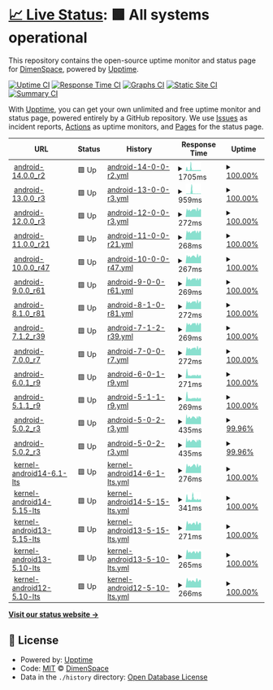 # [📈 Live Status](https://demo.upptime.js.org): <!--live status--> **🟩 All systems operational**

This repository contains the open-source uptime monitor and status page for [DimenSpace](https://demo.upptime.js.org), powered by [Upptime](https://github.com/upptime/upptime).

[![Uptime CI](https://github.com/dimenspace/aosp-uptime/workflows/Uptime%20CI/badge.svg)](https://github.com/dimenspace/aosp-uptime/actions?query=workflow%3A%22Uptime+CI%22)
[![Response Time CI](https://github.com/dimenspace/aosp-uptime/workflows/Response%20Time%20CI/badge.svg)](https://github.com/dimenspace/aosp-uptime/actions?query=workflow%3A%22Response+Time+CI%22)
[![Graphs CI](https://github.com/dimenspace/aosp-uptime/workflows/Graphs%20CI/badge.svg)](https://github.com/dimenspace/aosp-uptime/actions?query=workflow%3A%22Graphs+CI%22)
[![Static Site CI](https://github.com/dimenspace/aosp-uptime/workflows/Static%20Site%20CI/badge.svg)](https://github.com/dimenspace/aosp-uptime/actions?query=workflow%3A%22Static+Site+CI%22)
[![Summary CI](https://github.com/dimenspace/aosp-uptime/workflows/Summary%20CI/badge.svg)](https://github.com/dimenspace/aosp-uptime/actions?query=workflow%3A%22Summary+CI%22)

With [Upptime](https://upptime.js.org), you can get your own unlimited and free uptime monitor and status page, powered entirely by a GitHub repository. We use [Issues](https://github.com/dimenspace/aosp-uptime/issues) as incident reports, [Actions](https://github.com/dimenspace/aosp-uptime/actions) as uptime monitors, and [Pages](https://demo.upptime.js.org) for the status page.

<!--start: status pages-->
<!-- This summary is generated by Upptime (https://github.com/upptime/upptime) -->
<!-- Do not edit this manually, your changes will be overwritten -->
<!-- prettier-ignore -->
| URL | Status | History | Response Time | Uptime |
| --- | ------ | ------- | ------------- | ------ |
| <img alt="" src="https://icons.duckduckgo.com/ip3/aospxref.com.ico" height="13"> [android-14.0.0_r2](http://aospxref.com/android-14.0.0_r2/) | 🟩 Up | [android-14-0-0-r2.yml](https://github.com/dimenspace/aosp-uptime/commits/HEAD/history/android-14-0-0-r2.yml) | <details><summary><img alt="Response time graph" src="./graphs/android-14-0-0-r2/response-time-week.png" height="20"> 1705ms</summary><br><a href="https://status.aospxref.com/history/android-14-0-0-r2"><img alt="Response time 1426" src="https://img.shields.io/endpoint?url=https%3A%2F%2Fraw.githubusercontent.com%2Fdimenspace%2Faosp-uptime%2FHEAD%2Fapi%2Fandroid-14-0-0-r2%2Fresponse-time.json"></a><br><a href="https://status.aospxref.com/history/android-14-0-0-r2"><img alt="24-hour response time 1090" src="https://img.shields.io/endpoint?url=https%3A%2F%2Fraw.githubusercontent.com%2Fdimenspace%2Faosp-uptime%2FHEAD%2Fapi%2Fandroid-14-0-0-r2%2Fresponse-time-day.json"></a><br><a href="https://status.aospxref.com/history/android-14-0-0-r2"><img alt="7-day response time 1705" src="https://img.shields.io/endpoint?url=https%3A%2F%2Fraw.githubusercontent.com%2Fdimenspace%2Faosp-uptime%2FHEAD%2Fapi%2Fandroid-14-0-0-r2%2Fresponse-time-week.json"></a><br><a href="https://status.aospxref.com/history/android-14-0-0-r2"><img alt="30-day response time 1777" src="https://img.shields.io/endpoint?url=https%3A%2F%2Fraw.githubusercontent.com%2Fdimenspace%2Faosp-uptime%2FHEAD%2Fapi%2Fandroid-14-0-0-r2%2Fresponse-time-month.json"></a><br><a href="https://status.aospxref.com/history/android-14-0-0-r2"><img alt="1-year response time 1426" src="https://img.shields.io/endpoint?url=https%3A%2F%2Fraw.githubusercontent.com%2Fdimenspace%2Faosp-uptime%2FHEAD%2Fapi%2Fandroid-14-0-0-r2%2Fresponse-time-year.json"></a></details> | <details><summary><a href="https://status.aospxref.com/history/android-14-0-0-r2">100.00%</a></summary><a href="https://status.aospxref.com/history/android-14-0-0-r2"><img alt="All-time uptime 94.61%" src="https://img.shields.io/endpoint?url=https%3A%2F%2Fraw.githubusercontent.com%2Fdimenspace%2Faosp-uptime%2FHEAD%2Fapi%2Fandroid-14-0-0-r2%2Fuptime.json"></a><br><a href="https://status.aospxref.com/history/android-14-0-0-r2"><img alt="24-hour uptime 100.00%" src="https://img.shields.io/endpoint?url=https%3A%2F%2Fraw.githubusercontent.com%2Fdimenspace%2Faosp-uptime%2FHEAD%2Fapi%2Fandroid-14-0-0-r2%2Fuptime-day.json"></a><br><a href="https://status.aospxref.com/history/android-14-0-0-r2"><img alt="7-day uptime 100.00%" src="https://img.shields.io/endpoint?url=https%3A%2F%2Fraw.githubusercontent.com%2Fdimenspace%2Faosp-uptime%2FHEAD%2Fapi%2Fandroid-14-0-0-r2%2Fuptime-week.json"></a><br><a href="https://status.aospxref.com/history/android-14-0-0-r2"><img alt="30-day uptime 94.31%" src="https://img.shields.io/endpoint?url=https%3A%2F%2Fraw.githubusercontent.com%2Fdimenspace%2Faosp-uptime%2FHEAD%2Fapi%2Fandroid-14-0-0-r2%2Fuptime-month.json"></a><br><a href="https://status.aospxref.com/history/android-14-0-0-r2"><img alt="1-year uptime 94.61%" src="https://img.shields.io/endpoint?url=https%3A%2F%2Fraw.githubusercontent.com%2Fdimenspace%2Faosp-uptime%2FHEAD%2Fapi%2Fandroid-14-0-0-r2%2Fuptime-year.json"></a></details>
| <img alt="" src="https://icons.duckduckgo.com/ip3/aospxref.com.ico" height="13"> [android-13.0.0_r3](http://aospxref.com/android-13.0.0_r3/) | 🟩 Up | [android-13-0-0-r3.yml](https://github.com/dimenspace/aosp-uptime/commits/HEAD/history/android-13-0-0-r3.yml) | <details><summary><img alt="Response time graph" src="./graphs/android-13-0-0-r3/response-time-week.png" height="20"> 959ms</summary><br><a href="https://status.aospxref.com/history/android-13-0-0-r3"><img alt="Response time 583" src="https://img.shields.io/endpoint?url=https%3A%2F%2Fraw.githubusercontent.com%2Fdimenspace%2Faosp-uptime%2FHEAD%2Fapi%2Fandroid-13-0-0-r3%2Fresponse-time.json"></a><br><a href="https://status.aospxref.com/history/android-13-0-0-r3"><img alt="24-hour response time 276" src="https://img.shields.io/endpoint?url=https%3A%2F%2Fraw.githubusercontent.com%2Fdimenspace%2Faosp-uptime%2FHEAD%2Fapi%2Fandroid-13-0-0-r3%2Fresponse-time-day.json"></a><br><a href="https://status.aospxref.com/history/android-13-0-0-r3"><img alt="7-day response time 959" src="https://img.shields.io/endpoint?url=https%3A%2F%2Fraw.githubusercontent.com%2Fdimenspace%2Faosp-uptime%2FHEAD%2Fapi%2Fandroid-13-0-0-r3%2Fresponse-time-week.json"></a><br><a href="https://status.aospxref.com/history/android-13-0-0-r3"><img alt="30-day response time 559" src="https://img.shields.io/endpoint?url=https%3A%2F%2Fraw.githubusercontent.com%2Fdimenspace%2Faosp-uptime%2FHEAD%2Fapi%2Fandroid-13-0-0-r3%2Fresponse-time-month.json"></a><br><a href="https://status.aospxref.com/history/android-13-0-0-r3"><img alt="1-year response time 583" src="https://img.shields.io/endpoint?url=https%3A%2F%2Fraw.githubusercontent.com%2Fdimenspace%2Faosp-uptime%2FHEAD%2Fapi%2Fandroid-13-0-0-r3%2Fresponse-time-year.json"></a></details> | <details><summary><a href="https://status.aospxref.com/history/android-13-0-0-r3">100.00%</a></summary><a href="https://status.aospxref.com/history/android-13-0-0-r3"><img alt="All-time uptime 94.71%" src="https://img.shields.io/endpoint?url=https%3A%2F%2Fraw.githubusercontent.com%2Fdimenspace%2Faosp-uptime%2FHEAD%2Fapi%2Fandroid-13-0-0-r3%2Fuptime.json"></a><br><a href="https://status.aospxref.com/history/android-13-0-0-r3"><img alt="24-hour uptime 100.00%" src="https://img.shields.io/endpoint?url=https%3A%2F%2Fraw.githubusercontent.com%2Fdimenspace%2Faosp-uptime%2FHEAD%2Fapi%2Fandroid-13-0-0-r3%2Fuptime-day.json"></a><br><a href="https://status.aospxref.com/history/android-13-0-0-r3"><img alt="7-day uptime 100.00%" src="https://img.shields.io/endpoint?url=https%3A%2F%2Fraw.githubusercontent.com%2Fdimenspace%2Faosp-uptime%2FHEAD%2Fapi%2Fandroid-13-0-0-r3%2Fuptime-week.json"></a><br><a href="https://status.aospxref.com/history/android-13-0-0-r3"><img alt="30-day uptime 94.31%" src="https://img.shields.io/endpoint?url=https%3A%2F%2Fraw.githubusercontent.com%2Fdimenspace%2Faosp-uptime%2FHEAD%2Fapi%2Fandroid-13-0-0-r3%2Fuptime-month.json"></a><br><a href="https://status.aospxref.com/history/android-13-0-0-r3"><img alt="1-year uptime 94.71%" src="https://img.shields.io/endpoint?url=https%3A%2F%2Fraw.githubusercontent.com%2Fdimenspace%2Faosp-uptime%2FHEAD%2Fapi%2Fandroid-13-0-0-r3%2Fuptime-year.json"></a></details>
| <img alt="" src="https://icons.duckduckgo.com/ip3/aospxref.com.ico" height="13"> [android-12.0.0_r3](http://aospxref.com/android-12.0.0_r3/) | 🟩 Up | [android-12-0-0-r3.yml](https://github.com/dimenspace/aosp-uptime/commits/HEAD/history/android-12-0-0-r3.yml) | <details><summary><img alt="Response time graph" src="./graphs/android-12-0-0-r3/response-time-week.png" height="20"> 272ms</summary><br><a href="https://status.aospxref.com/history/android-12-0-0-r3"><img alt="Response time 451" src="https://img.shields.io/endpoint?url=https%3A%2F%2Fraw.githubusercontent.com%2Fdimenspace%2Faosp-uptime%2FHEAD%2Fapi%2Fandroid-12-0-0-r3%2Fresponse-time.json"></a><br><a href="https://status.aospxref.com/history/android-12-0-0-r3"><img alt="24-hour response time 276" src="https://img.shields.io/endpoint?url=https%3A%2F%2Fraw.githubusercontent.com%2Fdimenspace%2Faosp-uptime%2FHEAD%2Fapi%2Fandroid-12-0-0-r3%2Fresponse-time-day.json"></a><br><a href="https://status.aospxref.com/history/android-12-0-0-r3"><img alt="7-day response time 272" src="https://img.shields.io/endpoint?url=https%3A%2F%2Fraw.githubusercontent.com%2Fdimenspace%2Faosp-uptime%2FHEAD%2Fapi%2Fandroid-12-0-0-r3%2Fresponse-time-week.json"></a><br><a href="https://status.aospxref.com/history/android-12-0-0-r3"><img alt="30-day response time 319" src="https://img.shields.io/endpoint?url=https%3A%2F%2Fraw.githubusercontent.com%2Fdimenspace%2Faosp-uptime%2FHEAD%2Fapi%2Fandroid-12-0-0-r3%2Fresponse-time-month.json"></a><br><a href="https://status.aospxref.com/history/android-12-0-0-r3"><img alt="1-year response time 451" src="https://img.shields.io/endpoint?url=https%3A%2F%2Fraw.githubusercontent.com%2Fdimenspace%2Faosp-uptime%2FHEAD%2Fapi%2Fandroid-12-0-0-r3%2Fresponse-time-year.json"></a></details> | <details><summary><a href="https://status.aospxref.com/history/android-12-0-0-r3">100.00%</a></summary><a href="https://status.aospxref.com/history/android-12-0-0-r3"><img alt="All-time uptime 94.73%" src="https://img.shields.io/endpoint?url=https%3A%2F%2Fraw.githubusercontent.com%2Fdimenspace%2Faosp-uptime%2FHEAD%2Fapi%2Fandroid-12-0-0-r3%2Fuptime.json"></a><br><a href="https://status.aospxref.com/history/android-12-0-0-r3"><img alt="24-hour uptime 100.00%" src="https://img.shields.io/endpoint?url=https%3A%2F%2Fraw.githubusercontent.com%2Fdimenspace%2Faosp-uptime%2FHEAD%2Fapi%2Fandroid-12-0-0-r3%2Fuptime-day.json"></a><br><a href="https://status.aospxref.com/history/android-12-0-0-r3"><img alt="7-day uptime 100.00%" src="https://img.shields.io/endpoint?url=https%3A%2F%2Fraw.githubusercontent.com%2Fdimenspace%2Faosp-uptime%2FHEAD%2Fapi%2Fandroid-12-0-0-r3%2Fuptime-week.json"></a><br><a href="https://status.aospxref.com/history/android-12-0-0-r3"><img alt="30-day uptime 94.31%" src="https://img.shields.io/endpoint?url=https%3A%2F%2Fraw.githubusercontent.com%2Fdimenspace%2Faosp-uptime%2FHEAD%2Fapi%2Fandroid-12-0-0-r3%2Fuptime-month.json"></a><br><a href="https://status.aospxref.com/history/android-12-0-0-r3"><img alt="1-year uptime 94.73%" src="https://img.shields.io/endpoint?url=https%3A%2F%2Fraw.githubusercontent.com%2Fdimenspace%2Faosp-uptime%2FHEAD%2Fapi%2Fandroid-12-0-0-r3%2Fuptime-year.json"></a></details>
| <img alt="" src="https://icons.duckduckgo.com/ip3/aospxref.com.ico" height="13"> [android-11.0.0_r21](http://aospxref.com/android-11.0.0_r21/) | 🟩 Up | [android-11-0-0-r21.yml](https://github.com/dimenspace/aosp-uptime/commits/HEAD/history/android-11-0-0-r21.yml) | <details><summary><img alt="Response time graph" src="./graphs/android-11-0-0-r21/response-time-week.png" height="20"> 268ms</summary><br><a href="https://status.aospxref.com/history/android-11-0-0-r21"><img alt="Response time 432" src="https://img.shields.io/endpoint?url=https%3A%2F%2Fraw.githubusercontent.com%2Fdimenspace%2Faosp-uptime%2FHEAD%2Fapi%2Fandroid-11-0-0-r21%2Fresponse-time.json"></a><br><a href="https://status.aospxref.com/history/android-11-0-0-r21"><img alt="24-hour response time 276" src="https://img.shields.io/endpoint?url=https%3A%2F%2Fraw.githubusercontent.com%2Fdimenspace%2Faosp-uptime%2FHEAD%2Fapi%2Fandroid-11-0-0-r21%2Fresponse-time-day.json"></a><br><a href="https://status.aospxref.com/history/android-11-0-0-r21"><img alt="7-day response time 268" src="https://img.shields.io/endpoint?url=https%3A%2F%2Fraw.githubusercontent.com%2Fdimenspace%2Faosp-uptime%2FHEAD%2Fapi%2Fandroid-11-0-0-r21%2Fresponse-time-week.json"></a><br><a href="https://status.aospxref.com/history/android-11-0-0-r21"><img alt="30-day response time 313" src="https://img.shields.io/endpoint?url=https%3A%2F%2Fraw.githubusercontent.com%2Fdimenspace%2Faosp-uptime%2FHEAD%2Fapi%2Fandroid-11-0-0-r21%2Fresponse-time-month.json"></a><br><a href="https://status.aospxref.com/history/android-11-0-0-r21"><img alt="1-year response time 432" src="https://img.shields.io/endpoint?url=https%3A%2F%2Fraw.githubusercontent.com%2Fdimenspace%2Faosp-uptime%2FHEAD%2Fapi%2Fandroid-11-0-0-r21%2Fresponse-time-year.json"></a></details> | <details><summary><a href="https://status.aospxref.com/history/android-11-0-0-r21">100.00%</a></summary><a href="https://status.aospxref.com/history/android-11-0-0-r21"><img alt="All-time uptime 94.62%" src="https://img.shields.io/endpoint?url=https%3A%2F%2Fraw.githubusercontent.com%2Fdimenspace%2Faosp-uptime%2FHEAD%2Fapi%2Fandroid-11-0-0-r21%2Fuptime.json"></a><br><a href="https://status.aospxref.com/history/android-11-0-0-r21"><img alt="24-hour uptime 100.00%" src="https://img.shields.io/endpoint?url=https%3A%2F%2Fraw.githubusercontent.com%2Fdimenspace%2Faosp-uptime%2FHEAD%2Fapi%2Fandroid-11-0-0-r21%2Fuptime-day.json"></a><br><a href="https://status.aospxref.com/history/android-11-0-0-r21"><img alt="7-day uptime 100.00%" src="https://img.shields.io/endpoint?url=https%3A%2F%2Fraw.githubusercontent.com%2Fdimenspace%2Faosp-uptime%2FHEAD%2Fapi%2Fandroid-11-0-0-r21%2Fuptime-week.json"></a><br><a href="https://status.aospxref.com/history/android-11-0-0-r21"><img alt="30-day uptime 94.31%" src="https://img.shields.io/endpoint?url=https%3A%2F%2Fraw.githubusercontent.com%2Fdimenspace%2Faosp-uptime%2FHEAD%2Fapi%2Fandroid-11-0-0-r21%2Fuptime-month.json"></a><br><a href="https://status.aospxref.com/history/android-11-0-0-r21"><img alt="1-year uptime 94.62%" src="https://img.shields.io/endpoint?url=https%3A%2F%2Fraw.githubusercontent.com%2Fdimenspace%2Faosp-uptime%2FHEAD%2Fapi%2Fandroid-11-0-0-r21%2Fuptime-year.json"></a></details>
| <img alt="" src="https://icons.duckduckgo.com/ip3/aospxref.com.ico" height="13"> [android-10.0.0_r47](http://aospxref.com/android-10.0.0_r47/) | 🟩 Up | [android-10-0-0-r47.yml](https://github.com/dimenspace/aosp-uptime/commits/HEAD/history/android-10-0-0-r47.yml) | <details><summary><img alt="Response time graph" src="./graphs/android-10-0-0-r47/response-time-week.png" height="20"> 267ms</summary><br><a href="https://status.aospxref.com/history/android-10-0-0-r47"><img alt="Response time 396" src="https://img.shields.io/endpoint?url=https%3A%2F%2Fraw.githubusercontent.com%2Fdimenspace%2Faosp-uptime%2FHEAD%2Fapi%2Fandroid-10-0-0-r47%2Fresponse-time.json"></a><br><a href="https://status.aospxref.com/history/android-10-0-0-r47"><img alt="24-hour response time 275" src="https://img.shields.io/endpoint?url=https%3A%2F%2Fraw.githubusercontent.com%2Fdimenspace%2Faosp-uptime%2FHEAD%2Fapi%2Fandroid-10-0-0-r47%2Fresponse-time-day.json"></a><br><a href="https://status.aospxref.com/history/android-10-0-0-r47"><img alt="7-day response time 267" src="https://img.shields.io/endpoint?url=https%3A%2F%2Fraw.githubusercontent.com%2Fdimenspace%2Faosp-uptime%2FHEAD%2Fapi%2Fandroid-10-0-0-r47%2Fresponse-time-week.json"></a><br><a href="https://status.aospxref.com/history/android-10-0-0-r47"><img alt="30-day response time 277" src="https://img.shields.io/endpoint?url=https%3A%2F%2Fraw.githubusercontent.com%2Fdimenspace%2Faosp-uptime%2FHEAD%2Fapi%2Fandroid-10-0-0-r47%2Fresponse-time-month.json"></a><br><a href="https://status.aospxref.com/history/android-10-0-0-r47"><img alt="1-year response time 396" src="https://img.shields.io/endpoint?url=https%3A%2F%2Fraw.githubusercontent.com%2Fdimenspace%2Faosp-uptime%2FHEAD%2Fapi%2Fandroid-10-0-0-r47%2Fresponse-time-year.json"></a></details> | <details><summary><a href="https://status.aospxref.com/history/android-10-0-0-r47">100.00%</a></summary><a href="https://status.aospxref.com/history/android-10-0-0-r47"><img alt="All-time uptime 85.41%" src="https://img.shields.io/endpoint?url=https%3A%2F%2Fraw.githubusercontent.com%2Fdimenspace%2Faosp-uptime%2FHEAD%2Fapi%2Fandroid-10-0-0-r47%2Fuptime.json"></a><br><a href="https://status.aospxref.com/history/android-10-0-0-r47"><img alt="24-hour uptime 100.00%" src="https://img.shields.io/endpoint?url=https%3A%2F%2Fraw.githubusercontent.com%2Fdimenspace%2Faosp-uptime%2FHEAD%2Fapi%2Fandroid-10-0-0-r47%2Fuptime-day.json"></a><br><a href="https://status.aospxref.com/history/android-10-0-0-r47"><img alt="7-day uptime 100.00%" src="https://img.shields.io/endpoint?url=https%3A%2F%2Fraw.githubusercontent.com%2Fdimenspace%2Faosp-uptime%2FHEAD%2Fapi%2Fandroid-10-0-0-r47%2Fuptime-week.json"></a><br><a href="https://status.aospxref.com/history/android-10-0-0-r47"><img alt="30-day uptime 94.31%" src="https://img.shields.io/endpoint?url=https%3A%2F%2Fraw.githubusercontent.com%2Fdimenspace%2Faosp-uptime%2FHEAD%2Fapi%2Fandroid-10-0-0-r47%2Fuptime-month.json"></a><br><a href="https://status.aospxref.com/history/android-10-0-0-r47"><img alt="1-year uptime 85.41%" src="https://img.shields.io/endpoint?url=https%3A%2F%2Fraw.githubusercontent.com%2Fdimenspace%2Faosp-uptime%2FHEAD%2Fapi%2Fandroid-10-0-0-r47%2Fuptime-year.json"></a></details>
| <img alt="" src="https://icons.duckduckgo.com/ip3/aospxref.com.ico" height="13"> [android-9.0.0_r61](http://aospxref.com/android-9.0.0_r61/) | 🟩 Up | [android-9-0-0-r61.yml](https://github.com/dimenspace/aosp-uptime/commits/HEAD/history/android-9-0-0-r61.yml) | <details><summary><img alt="Response time graph" src="./graphs/android-9-0-0-r61/response-time-week.png" height="20"> 269ms</summary><br><a href="https://status.aospxref.com/history/android-9-0-0-r61"><img alt="Response time 571" src="https://img.shields.io/endpoint?url=https%3A%2F%2Fraw.githubusercontent.com%2Fdimenspace%2Faosp-uptime%2FHEAD%2Fapi%2Fandroid-9-0-0-r61%2Fresponse-time.json"></a><br><a href="https://status.aospxref.com/history/android-9-0-0-r61"><img alt="24-hour response time 276" src="https://img.shields.io/endpoint?url=https%3A%2F%2Fraw.githubusercontent.com%2Fdimenspace%2Faosp-uptime%2FHEAD%2Fapi%2Fandroid-9-0-0-r61%2Fresponse-time-day.json"></a><br><a href="https://status.aospxref.com/history/android-9-0-0-r61"><img alt="7-day response time 269" src="https://img.shields.io/endpoint?url=https%3A%2F%2Fraw.githubusercontent.com%2Fdimenspace%2Faosp-uptime%2FHEAD%2Fapi%2Fandroid-9-0-0-r61%2Fresponse-time-week.json"></a><br><a href="https://status.aospxref.com/history/android-9-0-0-r61"><img alt="30-day response time 503" src="https://img.shields.io/endpoint?url=https%3A%2F%2Fraw.githubusercontent.com%2Fdimenspace%2Faosp-uptime%2FHEAD%2Fapi%2Fandroid-9-0-0-r61%2Fresponse-time-month.json"></a><br><a href="https://status.aospxref.com/history/android-9-0-0-r61"><img alt="1-year response time 571" src="https://img.shields.io/endpoint?url=https%3A%2F%2Fraw.githubusercontent.com%2Fdimenspace%2Faosp-uptime%2FHEAD%2Fapi%2Fandroid-9-0-0-r61%2Fresponse-time-year.json"></a></details> | <details><summary><a href="https://status.aospxref.com/history/android-9-0-0-r61">100.00%</a></summary><a href="https://status.aospxref.com/history/android-9-0-0-r61"><img alt="All-time uptime 94.73%" src="https://img.shields.io/endpoint?url=https%3A%2F%2Fraw.githubusercontent.com%2Fdimenspace%2Faosp-uptime%2FHEAD%2Fapi%2Fandroid-9-0-0-r61%2Fuptime.json"></a><br><a href="https://status.aospxref.com/history/android-9-0-0-r61"><img alt="24-hour uptime 100.00%" src="https://img.shields.io/endpoint?url=https%3A%2F%2Fraw.githubusercontent.com%2Fdimenspace%2Faosp-uptime%2FHEAD%2Fapi%2Fandroid-9-0-0-r61%2Fuptime-day.json"></a><br><a href="https://status.aospxref.com/history/android-9-0-0-r61"><img alt="7-day uptime 100.00%" src="https://img.shields.io/endpoint?url=https%3A%2F%2Fraw.githubusercontent.com%2Fdimenspace%2Faosp-uptime%2FHEAD%2Fapi%2Fandroid-9-0-0-r61%2Fuptime-week.json"></a><br><a href="https://status.aospxref.com/history/android-9-0-0-r61"><img alt="30-day uptime 94.31%" src="https://img.shields.io/endpoint?url=https%3A%2F%2Fraw.githubusercontent.com%2Fdimenspace%2Faosp-uptime%2FHEAD%2Fapi%2Fandroid-9-0-0-r61%2Fuptime-month.json"></a><br><a href="https://status.aospxref.com/history/android-9-0-0-r61"><img alt="1-year uptime 94.73%" src="https://img.shields.io/endpoint?url=https%3A%2F%2Fraw.githubusercontent.com%2Fdimenspace%2Faosp-uptime%2FHEAD%2Fapi%2Fandroid-9-0-0-r61%2Fuptime-year.json"></a></details>
| <img alt="" src="https://icons.duckduckgo.com/ip3/aospxref.com.ico" height="13"> [android-8.1.0_r81](http://aospxref.com/android-8.1.0_r81/) | 🟩 Up | [android-8-1-0-r81.yml](https://github.com/dimenspace/aosp-uptime/commits/HEAD/history/android-8-1-0-r81.yml) | <details><summary><img alt="Response time graph" src="./graphs/android-8-1-0-r81/response-time-week.png" height="20"> 272ms</summary><br><a href="https://status.aospxref.com/history/android-8-1-0-r81"><img alt="Response time 563" src="https://img.shields.io/endpoint?url=https%3A%2F%2Fraw.githubusercontent.com%2Fdimenspace%2Faosp-uptime%2FHEAD%2Fapi%2Fandroid-8-1-0-r81%2Fresponse-time.json"></a><br><a href="https://status.aospxref.com/history/android-8-1-0-r81"><img alt="24-hour response time 276" src="https://img.shields.io/endpoint?url=https%3A%2F%2Fraw.githubusercontent.com%2Fdimenspace%2Faosp-uptime%2FHEAD%2Fapi%2Fandroid-8-1-0-r81%2Fresponse-time-day.json"></a><br><a href="https://status.aospxref.com/history/android-8-1-0-r81"><img alt="7-day response time 272" src="https://img.shields.io/endpoint?url=https%3A%2F%2Fraw.githubusercontent.com%2Fdimenspace%2Faosp-uptime%2FHEAD%2Fapi%2Fandroid-8-1-0-r81%2Fresponse-time-week.json"></a><br><a href="https://status.aospxref.com/history/android-8-1-0-r81"><img alt="30-day response time 281" src="https://img.shields.io/endpoint?url=https%3A%2F%2Fraw.githubusercontent.com%2Fdimenspace%2Faosp-uptime%2FHEAD%2Fapi%2Fandroid-8-1-0-r81%2Fresponse-time-month.json"></a><br><a href="https://status.aospxref.com/history/android-8-1-0-r81"><img alt="1-year response time 563" src="https://img.shields.io/endpoint?url=https%3A%2F%2Fraw.githubusercontent.com%2Fdimenspace%2Faosp-uptime%2FHEAD%2Fapi%2Fandroid-8-1-0-r81%2Fresponse-time-year.json"></a></details> | <details><summary><a href="https://status.aospxref.com/history/android-8-1-0-r81">100.00%</a></summary><a href="https://status.aospxref.com/history/android-8-1-0-r81"><img alt="All-time uptime 94.74%" src="https://img.shields.io/endpoint?url=https%3A%2F%2Fraw.githubusercontent.com%2Fdimenspace%2Faosp-uptime%2FHEAD%2Fapi%2Fandroid-8-1-0-r81%2Fuptime.json"></a><br><a href="https://status.aospxref.com/history/android-8-1-0-r81"><img alt="24-hour uptime 100.00%" src="https://img.shields.io/endpoint?url=https%3A%2F%2Fraw.githubusercontent.com%2Fdimenspace%2Faosp-uptime%2FHEAD%2Fapi%2Fandroid-8-1-0-r81%2Fuptime-day.json"></a><br><a href="https://status.aospxref.com/history/android-8-1-0-r81"><img alt="7-day uptime 100.00%" src="https://img.shields.io/endpoint?url=https%3A%2F%2Fraw.githubusercontent.com%2Fdimenspace%2Faosp-uptime%2FHEAD%2Fapi%2Fandroid-8-1-0-r81%2Fuptime-week.json"></a><br><a href="https://status.aospxref.com/history/android-8-1-0-r81"><img alt="30-day uptime 94.31%" src="https://img.shields.io/endpoint?url=https%3A%2F%2Fraw.githubusercontent.com%2Fdimenspace%2Faosp-uptime%2FHEAD%2Fapi%2Fandroid-8-1-0-r81%2Fuptime-month.json"></a><br><a href="https://status.aospxref.com/history/android-8-1-0-r81"><img alt="1-year uptime 94.74%" src="https://img.shields.io/endpoint?url=https%3A%2F%2Fraw.githubusercontent.com%2Fdimenspace%2Faosp-uptime%2FHEAD%2Fapi%2Fandroid-8-1-0-r81%2Fuptime-year.json"></a></details>
| <img alt="" src="https://icons.duckduckgo.com/ip3/aospxref.com.ico" height="13"> [android-7.1.2_r39](http://aospxref.com/android-7.1.2_r39/) | 🟩 Up | [android-7-1-2-r39.yml](https://github.com/dimenspace/aosp-uptime/commits/HEAD/history/android-7-1-2-r39.yml) | <details><summary><img alt="Response time graph" src="./graphs/android-7-1-2-r39/response-time-week.png" height="20"> 269ms</summary><br><a href="https://status.aospxref.com/history/android-7-1-2-r39"><img alt="Response time 367" src="https://img.shields.io/endpoint?url=https%3A%2F%2Fraw.githubusercontent.com%2Fdimenspace%2Faosp-uptime%2FHEAD%2Fapi%2Fandroid-7-1-2-r39%2Fresponse-time.json"></a><br><a href="https://status.aospxref.com/history/android-7-1-2-r39"><img alt="24-hour response time 276" src="https://img.shields.io/endpoint?url=https%3A%2F%2Fraw.githubusercontent.com%2Fdimenspace%2Faosp-uptime%2FHEAD%2Fapi%2Fandroid-7-1-2-r39%2Fresponse-time-day.json"></a><br><a href="https://status.aospxref.com/history/android-7-1-2-r39"><img alt="7-day response time 269" src="https://img.shields.io/endpoint?url=https%3A%2F%2Fraw.githubusercontent.com%2Fdimenspace%2Faosp-uptime%2FHEAD%2Fapi%2Fandroid-7-1-2-r39%2Fresponse-time-week.json"></a><br><a href="https://status.aospxref.com/history/android-7-1-2-r39"><img alt="30-day response time 307" src="https://img.shields.io/endpoint?url=https%3A%2F%2Fraw.githubusercontent.com%2Fdimenspace%2Faosp-uptime%2FHEAD%2Fapi%2Fandroid-7-1-2-r39%2Fresponse-time-month.json"></a><br><a href="https://status.aospxref.com/history/android-7-1-2-r39"><img alt="1-year response time 367" src="https://img.shields.io/endpoint?url=https%3A%2F%2Fraw.githubusercontent.com%2Fdimenspace%2Faosp-uptime%2FHEAD%2Fapi%2Fandroid-7-1-2-r39%2Fresponse-time-year.json"></a></details> | <details><summary><a href="https://status.aospxref.com/history/android-7-1-2-r39">100.00%</a></summary><a href="https://status.aospxref.com/history/android-7-1-2-r39"><img alt="All-time uptime 94.74%" src="https://img.shields.io/endpoint?url=https%3A%2F%2Fraw.githubusercontent.com%2Fdimenspace%2Faosp-uptime%2FHEAD%2Fapi%2Fandroid-7-1-2-r39%2Fuptime.json"></a><br><a href="https://status.aospxref.com/history/android-7-1-2-r39"><img alt="24-hour uptime 100.00%" src="https://img.shields.io/endpoint?url=https%3A%2F%2Fraw.githubusercontent.com%2Fdimenspace%2Faosp-uptime%2FHEAD%2Fapi%2Fandroid-7-1-2-r39%2Fuptime-day.json"></a><br><a href="https://status.aospxref.com/history/android-7-1-2-r39"><img alt="7-day uptime 100.00%" src="https://img.shields.io/endpoint?url=https%3A%2F%2Fraw.githubusercontent.com%2Fdimenspace%2Faosp-uptime%2FHEAD%2Fapi%2Fandroid-7-1-2-r39%2Fuptime-week.json"></a><br><a href="https://status.aospxref.com/history/android-7-1-2-r39"><img alt="30-day uptime 94.31%" src="https://img.shields.io/endpoint?url=https%3A%2F%2Fraw.githubusercontent.com%2Fdimenspace%2Faosp-uptime%2FHEAD%2Fapi%2Fandroid-7-1-2-r39%2Fuptime-month.json"></a><br><a href="https://status.aospxref.com/history/android-7-1-2-r39"><img alt="1-year uptime 94.74%" src="https://img.shields.io/endpoint?url=https%3A%2F%2Fraw.githubusercontent.com%2Fdimenspace%2Faosp-uptime%2FHEAD%2Fapi%2Fandroid-7-1-2-r39%2Fuptime-year.json"></a></details>
| <img alt="" src="https://icons.duckduckgo.com/ip3/aospxref.com.ico" height="13"> [android-7.0.0_r7](http://aospxref.com/android-7.0.0_r7/) | 🟩 Up | [android-7-0-0-r7.yml](https://github.com/dimenspace/aosp-uptime/commits/HEAD/history/android-7-0-0-r7.yml) | <details><summary><img alt="Response time graph" src="./graphs/android-7-0-0-r7/response-time-week.png" height="20"> 272ms</summary><br><a href="https://status.aospxref.com/history/android-7-0-0-r7"><img alt="Response time 414" src="https://img.shields.io/endpoint?url=https%3A%2F%2Fraw.githubusercontent.com%2Fdimenspace%2Faosp-uptime%2FHEAD%2Fapi%2Fandroid-7-0-0-r7%2Fresponse-time.json"></a><br><a href="https://status.aospxref.com/history/android-7-0-0-r7"><img alt="24-hour response time 276" src="https://img.shields.io/endpoint?url=https%3A%2F%2Fraw.githubusercontent.com%2Fdimenspace%2Faosp-uptime%2FHEAD%2Fapi%2Fandroid-7-0-0-r7%2Fresponse-time-day.json"></a><br><a href="https://status.aospxref.com/history/android-7-0-0-r7"><img alt="7-day response time 272" src="https://img.shields.io/endpoint?url=https%3A%2F%2Fraw.githubusercontent.com%2Fdimenspace%2Faosp-uptime%2FHEAD%2Fapi%2Fandroid-7-0-0-r7%2Fresponse-time-week.json"></a><br><a href="https://status.aospxref.com/history/android-7-0-0-r7"><img alt="30-day response time 280" src="https://img.shields.io/endpoint?url=https%3A%2F%2Fraw.githubusercontent.com%2Fdimenspace%2Faosp-uptime%2FHEAD%2Fapi%2Fandroid-7-0-0-r7%2Fresponse-time-month.json"></a><br><a href="https://status.aospxref.com/history/android-7-0-0-r7"><img alt="1-year response time 414" src="https://img.shields.io/endpoint?url=https%3A%2F%2Fraw.githubusercontent.com%2Fdimenspace%2Faosp-uptime%2FHEAD%2Fapi%2Fandroid-7-0-0-r7%2Fresponse-time-year.json"></a></details> | <details><summary><a href="https://status.aospxref.com/history/android-7-0-0-r7">100.00%</a></summary><a href="https://status.aospxref.com/history/android-7-0-0-r7"><img alt="All-time uptime 94.74%" src="https://img.shields.io/endpoint?url=https%3A%2F%2Fraw.githubusercontent.com%2Fdimenspace%2Faosp-uptime%2FHEAD%2Fapi%2Fandroid-7-0-0-r7%2Fuptime.json"></a><br><a href="https://status.aospxref.com/history/android-7-0-0-r7"><img alt="24-hour uptime 100.00%" src="https://img.shields.io/endpoint?url=https%3A%2F%2Fraw.githubusercontent.com%2Fdimenspace%2Faosp-uptime%2FHEAD%2Fapi%2Fandroid-7-0-0-r7%2Fuptime-day.json"></a><br><a href="https://status.aospxref.com/history/android-7-0-0-r7"><img alt="7-day uptime 100.00%" src="https://img.shields.io/endpoint?url=https%3A%2F%2Fraw.githubusercontent.com%2Fdimenspace%2Faosp-uptime%2FHEAD%2Fapi%2Fandroid-7-0-0-r7%2Fuptime-week.json"></a><br><a href="https://status.aospxref.com/history/android-7-0-0-r7"><img alt="30-day uptime 94.31%" src="https://img.shields.io/endpoint?url=https%3A%2F%2Fraw.githubusercontent.com%2Fdimenspace%2Faosp-uptime%2FHEAD%2Fapi%2Fandroid-7-0-0-r7%2Fuptime-month.json"></a><br><a href="https://status.aospxref.com/history/android-7-0-0-r7"><img alt="1-year uptime 94.74%" src="https://img.shields.io/endpoint?url=https%3A%2F%2Fraw.githubusercontent.com%2Fdimenspace%2Faosp-uptime%2FHEAD%2Fapi%2Fandroid-7-0-0-r7%2Fuptime-year.json"></a></details>
| <img alt="" src="https://icons.duckduckgo.com/ip3/aospxref.com.ico" height="13"> [android-6.0.1_r9](http://aospxref.com/android-6.0.1_r9/) | 🟩 Up | [android-6-0-1-r9.yml](https://github.com/dimenspace/aosp-uptime/commits/HEAD/history/android-6-0-1-r9.yml) | <details><summary><img alt="Response time graph" src="./graphs/android-6-0-1-r9/response-time-week.png" height="20"> 271ms</summary><br><a href="https://status.aospxref.com/history/android-6-0-1-r9"><img alt="Response time 448" src="https://img.shields.io/endpoint?url=https%3A%2F%2Fraw.githubusercontent.com%2Fdimenspace%2Faosp-uptime%2FHEAD%2Fapi%2Fandroid-6-0-1-r9%2Fresponse-time.json"></a><br><a href="https://status.aospxref.com/history/android-6-0-1-r9"><img alt="24-hour response time 276" src="https://img.shields.io/endpoint?url=https%3A%2F%2Fraw.githubusercontent.com%2Fdimenspace%2Faosp-uptime%2FHEAD%2Fapi%2Fandroid-6-0-1-r9%2Fresponse-time-day.json"></a><br><a href="https://status.aospxref.com/history/android-6-0-1-r9"><img alt="7-day response time 271" src="https://img.shields.io/endpoint?url=https%3A%2F%2Fraw.githubusercontent.com%2Fdimenspace%2Faosp-uptime%2FHEAD%2Fapi%2Fandroid-6-0-1-r9%2Fresponse-time-week.json"></a><br><a href="https://status.aospxref.com/history/android-6-0-1-r9"><img alt="30-day response time 315" src="https://img.shields.io/endpoint?url=https%3A%2F%2Fraw.githubusercontent.com%2Fdimenspace%2Faosp-uptime%2FHEAD%2Fapi%2Fandroid-6-0-1-r9%2Fresponse-time-month.json"></a><br><a href="https://status.aospxref.com/history/android-6-0-1-r9"><img alt="1-year response time 448" src="https://img.shields.io/endpoint?url=https%3A%2F%2Fraw.githubusercontent.com%2Fdimenspace%2Faosp-uptime%2FHEAD%2Fapi%2Fandroid-6-0-1-r9%2Fresponse-time-year.json"></a></details> | <details><summary><a href="https://status.aospxref.com/history/android-6-0-1-r9">100.00%</a></summary><a href="https://status.aospxref.com/history/android-6-0-1-r9"><img alt="All-time uptime 94.74%" src="https://img.shields.io/endpoint?url=https%3A%2F%2Fraw.githubusercontent.com%2Fdimenspace%2Faosp-uptime%2FHEAD%2Fapi%2Fandroid-6-0-1-r9%2Fuptime.json"></a><br><a href="https://status.aospxref.com/history/android-6-0-1-r9"><img alt="24-hour uptime 100.00%" src="https://img.shields.io/endpoint?url=https%3A%2F%2Fraw.githubusercontent.com%2Fdimenspace%2Faosp-uptime%2FHEAD%2Fapi%2Fandroid-6-0-1-r9%2Fuptime-day.json"></a><br><a href="https://status.aospxref.com/history/android-6-0-1-r9"><img alt="7-day uptime 100.00%" src="https://img.shields.io/endpoint?url=https%3A%2F%2Fraw.githubusercontent.com%2Fdimenspace%2Faosp-uptime%2FHEAD%2Fapi%2Fandroid-6-0-1-r9%2Fuptime-week.json"></a><br><a href="https://status.aospxref.com/history/android-6-0-1-r9"><img alt="30-day uptime 94.31%" src="https://img.shields.io/endpoint?url=https%3A%2F%2Fraw.githubusercontent.com%2Fdimenspace%2Faosp-uptime%2FHEAD%2Fapi%2Fandroid-6-0-1-r9%2Fuptime-month.json"></a><br><a href="https://status.aospxref.com/history/android-6-0-1-r9"><img alt="1-year uptime 94.74%" src="https://img.shields.io/endpoint?url=https%3A%2F%2Fraw.githubusercontent.com%2Fdimenspace%2Faosp-uptime%2FHEAD%2Fapi%2Fandroid-6-0-1-r9%2Fuptime-year.json"></a></details>
| <img alt="" src="https://icons.duckduckgo.com/ip3/aospxref.com.ico" height="13"> [android-5.1.1_r9](http://aospxref.com/android-5.1.1_r9/) | 🟩 Up | [android-5-1-1-r9.yml](https://github.com/dimenspace/aosp-uptime/commits/HEAD/history/android-5-1-1-r9.yml) | <details><summary><img alt="Response time graph" src="./graphs/android-5-1-1-r9/response-time-week.png" height="20"> 269ms</summary><br><a href="https://status.aospxref.com/history/android-5-1-1-r9"><img alt="Response time 449" src="https://img.shields.io/endpoint?url=https%3A%2F%2Fraw.githubusercontent.com%2Fdimenspace%2Faosp-uptime%2FHEAD%2Fapi%2Fandroid-5-1-1-r9%2Fresponse-time.json"></a><br><a href="https://status.aospxref.com/history/android-5-1-1-r9"><img alt="24-hour response time 270" src="https://img.shields.io/endpoint?url=https%3A%2F%2Fraw.githubusercontent.com%2Fdimenspace%2Faosp-uptime%2FHEAD%2Fapi%2Fandroid-5-1-1-r9%2Fresponse-time-day.json"></a><br><a href="https://status.aospxref.com/history/android-5-1-1-r9"><img alt="7-day response time 269" src="https://img.shields.io/endpoint?url=https%3A%2F%2Fraw.githubusercontent.com%2Fdimenspace%2Faosp-uptime%2FHEAD%2Fapi%2Fandroid-5-1-1-r9%2Fresponse-time-week.json"></a><br><a href="https://status.aospxref.com/history/android-5-1-1-r9"><img alt="30-day response time 331" src="https://img.shields.io/endpoint?url=https%3A%2F%2Fraw.githubusercontent.com%2Fdimenspace%2Faosp-uptime%2FHEAD%2Fapi%2Fandroid-5-1-1-r9%2Fresponse-time-month.json"></a><br><a href="https://status.aospxref.com/history/android-5-1-1-r9"><img alt="1-year response time 449" src="https://img.shields.io/endpoint?url=https%3A%2F%2Fraw.githubusercontent.com%2Fdimenspace%2Faosp-uptime%2FHEAD%2Fapi%2Fandroid-5-1-1-r9%2Fresponse-time-year.json"></a></details> | <details><summary><a href="https://status.aospxref.com/history/android-5-1-1-r9">100.00%</a></summary><a href="https://status.aospxref.com/history/android-5-1-1-r9"><img alt="All-time uptime 94.73%" src="https://img.shields.io/endpoint?url=https%3A%2F%2Fraw.githubusercontent.com%2Fdimenspace%2Faosp-uptime%2FHEAD%2Fapi%2Fandroid-5-1-1-r9%2Fuptime.json"></a><br><a href="https://status.aospxref.com/history/android-5-1-1-r9"><img alt="24-hour uptime 100.00%" src="https://img.shields.io/endpoint?url=https%3A%2F%2Fraw.githubusercontent.com%2Fdimenspace%2Faosp-uptime%2FHEAD%2Fapi%2Fandroid-5-1-1-r9%2Fuptime-day.json"></a><br><a href="https://status.aospxref.com/history/android-5-1-1-r9"><img alt="7-day uptime 100.00%" src="https://img.shields.io/endpoint?url=https%3A%2F%2Fraw.githubusercontent.com%2Fdimenspace%2Faosp-uptime%2FHEAD%2Fapi%2Fandroid-5-1-1-r9%2Fuptime-week.json"></a><br><a href="https://status.aospxref.com/history/android-5-1-1-r9"><img alt="30-day uptime 94.31%" src="https://img.shields.io/endpoint?url=https%3A%2F%2Fraw.githubusercontent.com%2Fdimenspace%2Faosp-uptime%2FHEAD%2Fapi%2Fandroid-5-1-1-r9%2Fuptime-month.json"></a><br><a href="https://status.aospxref.com/history/android-5-1-1-r9"><img alt="1-year uptime 94.73%" src="https://img.shields.io/endpoint?url=https%3A%2F%2Fraw.githubusercontent.com%2Fdimenspace%2Faosp-uptime%2FHEAD%2Fapi%2Fandroid-5-1-1-r9%2Fuptime-year.json"></a></details>
| <img alt="" src="https://icons.duckduckgo.com/ip3/aospxref.com.ico" height="13"> [android-5.0.2_r3](http://aospxref.com/android-5.0.2_r3/) | 🟩 Up | [android-5-0-2-r3.yml](https://github.com/dimenspace/aosp-uptime/commits/HEAD/history/android-5-0-2-r3.yml) | <details><summary><img alt="Response time graph" src="./graphs/android-5-0-2-r3/response-time-week.png" height="20"> 435ms</summary><br><a href="https://status.aospxref.com/history/android-5-0-2-r3"><img alt="Response time 393" src="https://img.shields.io/endpoint?url=https%3A%2F%2Fraw.githubusercontent.com%2Fdimenspace%2Faosp-uptime%2FHEAD%2Fapi%2Fandroid-5-0-2-r3%2Fresponse-time.json"></a><br><a href="https://status.aospxref.com/history/android-5-0-2-r3"><img alt="24-hour response time 1435" src="https://img.shields.io/endpoint?url=https%3A%2F%2Fraw.githubusercontent.com%2Fdimenspace%2Faosp-uptime%2FHEAD%2Fapi%2Fandroid-5-0-2-r3%2Fresponse-time-day.json"></a><br><a href="https://status.aospxref.com/history/android-5-0-2-r3"><img alt="7-day response time 435" src="https://img.shields.io/endpoint?url=https%3A%2F%2Fraw.githubusercontent.com%2Fdimenspace%2Faosp-uptime%2FHEAD%2Fapi%2Fandroid-5-0-2-r3%2Fresponse-time-week.json"></a><br><a href="https://status.aospxref.com/history/android-5-0-2-r3"><img alt="30-day response time 343" src="https://img.shields.io/endpoint?url=https%3A%2F%2Fraw.githubusercontent.com%2Fdimenspace%2Faosp-uptime%2FHEAD%2Fapi%2Fandroid-5-0-2-r3%2Fresponse-time-month.json"></a><br><a href="https://status.aospxref.com/history/android-5-0-2-r3"><img alt="1-year response time 393" src="https://img.shields.io/endpoint?url=https%3A%2F%2Fraw.githubusercontent.com%2Fdimenspace%2Faosp-uptime%2FHEAD%2Fapi%2Fandroid-5-0-2-r3%2Fresponse-time-year.json"></a></details> | <details><summary><a href="https://status.aospxref.com/history/android-5-0-2-r3">99.96%</a></summary><a href="https://status.aospxref.com/history/android-5-0-2-r3"><img alt="All-time uptime 94.73%" src="https://img.shields.io/endpoint?url=https%3A%2F%2Fraw.githubusercontent.com%2Fdimenspace%2Faosp-uptime%2FHEAD%2Fapi%2Fandroid-5-0-2-r3%2Fuptime.json"></a><br><a href="https://status.aospxref.com/history/android-5-0-2-r3"><img alt="24-hour uptime 99.74%" src="https://img.shields.io/endpoint?url=https%3A%2F%2Fraw.githubusercontent.com%2Fdimenspace%2Faosp-uptime%2FHEAD%2Fapi%2Fandroid-5-0-2-r3%2Fuptime-day.json"></a><br><a href="https://status.aospxref.com/history/android-5-0-2-r3"><img alt="7-day uptime 99.96%" src="https://img.shields.io/endpoint?url=https%3A%2F%2Fraw.githubusercontent.com%2Fdimenspace%2Faosp-uptime%2FHEAD%2Fapi%2Fandroid-5-0-2-r3%2Fuptime-week.json"></a><br><a href="https://status.aospxref.com/history/android-5-0-2-r3"><img alt="30-day uptime 94.30%" src="https://img.shields.io/endpoint?url=https%3A%2F%2Fraw.githubusercontent.com%2Fdimenspace%2Faosp-uptime%2FHEAD%2Fapi%2Fandroid-5-0-2-r3%2Fuptime-month.json"></a><br><a href="https://status.aospxref.com/history/android-5-0-2-r3"><img alt="1-year uptime 94.73%" src="https://img.shields.io/endpoint?url=https%3A%2F%2Fraw.githubusercontent.com%2Fdimenspace%2Faosp-uptime%2FHEAD%2Fapi%2Fandroid-5-0-2-r3%2Fuptime-year.json"></a></details>
| <img alt="" src="https://icons.duckduckgo.com/ip3/aospxref.com.ico" height="13"> [android-5.0.2_r3](http://aospxref.com/android-5.0.2_r3/) | 🟩 Up | [android-5-0-2-r3.yml](https://github.com/dimenspace/aosp-uptime/commits/HEAD/history/android-5-0-2-r3.yml) | <details><summary><img alt="Response time graph" src="./graphs/android-5-0-2-r3/response-time-week.png" height="20"> 435ms</summary><br><a href="https://status.aospxref.com/history/android-5-0-2-r3"><img alt="Response time 393" src="https://img.shields.io/endpoint?url=https%3A%2F%2Fraw.githubusercontent.com%2Fdimenspace%2Faosp-uptime%2FHEAD%2Fapi%2Fandroid-5-0-2-r3%2Fresponse-time.json"></a><br><a href="https://status.aospxref.com/history/android-5-0-2-r3"><img alt="24-hour response time 1435" src="https://img.shields.io/endpoint?url=https%3A%2F%2Fraw.githubusercontent.com%2Fdimenspace%2Faosp-uptime%2FHEAD%2Fapi%2Fandroid-5-0-2-r3%2Fresponse-time-day.json"></a><br><a href="https://status.aospxref.com/history/android-5-0-2-r3"><img alt="7-day response time 435" src="https://img.shields.io/endpoint?url=https%3A%2F%2Fraw.githubusercontent.com%2Fdimenspace%2Faosp-uptime%2FHEAD%2Fapi%2Fandroid-5-0-2-r3%2Fresponse-time-week.json"></a><br><a href="https://status.aospxref.com/history/android-5-0-2-r3"><img alt="30-day response time 343" src="https://img.shields.io/endpoint?url=https%3A%2F%2Fraw.githubusercontent.com%2Fdimenspace%2Faosp-uptime%2FHEAD%2Fapi%2Fandroid-5-0-2-r3%2Fresponse-time-month.json"></a><br><a href="https://status.aospxref.com/history/android-5-0-2-r3"><img alt="1-year response time 393" src="https://img.shields.io/endpoint?url=https%3A%2F%2Fraw.githubusercontent.com%2Fdimenspace%2Faosp-uptime%2FHEAD%2Fapi%2Fandroid-5-0-2-r3%2Fresponse-time-year.json"></a></details> | <details><summary><a href="https://status.aospxref.com/history/android-5-0-2-r3">99.96%</a></summary><a href="https://status.aospxref.com/history/android-5-0-2-r3"><img alt="All-time uptime 94.73%" src="https://img.shields.io/endpoint?url=https%3A%2F%2Fraw.githubusercontent.com%2Fdimenspace%2Faosp-uptime%2FHEAD%2Fapi%2Fandroid-5-0-2-r3%2Fuptime.json"></a><br><a href="https://status.aospxref.com/history/android-5-0-2-r3"><img alt="24-hour uptime 99.74%" src="https://img.shields.io/endpoint?url=https%3A%2F%2Fraw.githubusercontent.com%2Fdimenspace%2Faosp-uptime%2FHEAD%2Fapi%2Fandroid-5-0-2-r3%2Fuptime-day.json"></a><br><a href="https://status.aospxref.com/history/android-5-0-2-r3"><img alt="7-day uptime 99.96%" src="https://img.shields.io/endpoint?url=https%3A%2F%2Fraw.githubusercontent.com%2Fdimenspace%2Faosp-uptime%2FHEAD%2Fapi%2Fandroid-5-0-2-r3%2Fuptime-week.json"></a><br><a href="https://status.aospxref.com/history/android-5-0-2-r3"><img alt="30-day uptime 94.30%" src="https://img.shields.io/endpoint?url=https%3A%2F%2Fraw.githubusercontent.com%2Fdimenspace%2Faosp-uptime%2FHEAD%2Fapi%2Fandroid-5-0-2-r3%2Fuptime-month.json"></a><br><a href="https://status.aospxref.com/history/android-5-0-2-r3"><img alt="1-year uptime 94.73%" src="https://img.shields.io/endpoint?url=https%3A%2F%2Fraw.githubusercontent.com%2Fdimenspace%2Faosp-uptime%2FHEAD%2Fapi%2Fandroid-5-0-2-r3%2Fuptime-year.json"></a></details>
| <img alt="" src="https://icons.duckduckgo.com/ip3/aospxref.com.ico" height="13"> [kernel-android14-6.1-lts](http://aospxref.com/kernel-android14-6.1-lts/) | 🟩 Up | [kernel-android14-6-1-lts.yml](https://github.com/dimenspace/aosp-uptime/commits/HEAD/history/kernel-android14-6-1-lts.yml) | <details><summary><img alt="Response time graph" src="./graphs/kernel-android14-6-1-lts/response-time-week.png" height="20"> 276ms</summary><br><a href="https://status.aospxref.com/history/kernel-android14-6-1-lts"><img alt="Response time 502" src="https://img.shields.io/endpoint?url=https%3A%2F%2Fraw.githubusercontent.com%2Fdimenspace%2Faosp-uptime%2FHEAD%2Fapi%2Fkernel-android14-6-1-lts%2Fresponse-time.json"></a><br><a href="https://status.aospxref.com/history/kernel-android14-6-1-lts"><img alt="24-hour response time 276" src="https://img.shields.io/endpoint?url=https%3A%2F%2Fraw.githubusercontent.com%2Fdimenspace%2Faosp-uptime%2FHEAD%2Fapi%2Fkernel-android14-6-1-lts%2Fresponse-time-day.json"></a><br><a href="https://status.aospxref.com/history/kernel-android14-6-1-lts"><img alt="7-day response time 276" src="https://img.shields.io/endpoint?url=https%3A%2F%2Fraw.githubusercontent.com%2Fdimenspace%2Faosp-uptime%2FHEAD%2Fapi%2Fkernel-android14-6-1-lts%2Fresponse-time-week.json"></a><br><a href="https://status.aospxref.com/history/kernel-android14-6-1-lts"><img alt="30-day response time 297" src="https://img.shields.io/endpoint?url=https%3A%2F%2Fraw.githubusercontent.com%2Fdimenspace%2Faosp-uptime%2FHEAD%2Fapi%2Fkernel-android14-6-1-lts%2Fresponse-time-month.json"></a><br><a href="https://status.aospxref.com/history/kernel-android14-6-1-lts"><img alt="1-year response time 502" src="https://img.shields.io/endpoint?url=https%3A%2F%2Fraw.githubusercontent.com%2Fdimenspace%2Faosp-uptime%2FHEAD%2Fapi%2Fkernel-android14-6-1-lts%2Fresponse-time-year.json"></a></details> | <details><summary><a href="https://status.aospxref.com/history/kernel-android14-6-1-lts">100.00%</a></summary><a href="https://status.aospxref.com/history/kernel-android14-6-1-lts"><img alt="All-time uptime 94.74%" src="https://img.shields.io/endpoint?url=https%3A%2F%2Fraw.githubusercontent.com%2Fdimenspace%2Faosp-uptime%2FHEAD%2Fapi%2Fkernel-android14-6-1-lts%2Fuptime.json"></a><br><a href="https://status.aospxref.com/history/kernel-android14-6-1-lts"><img alt="24-hour uptime 100.00%" src="https://img.shields.io/endpoint?url=https%3A%2F%2Fraw.githubusercontent.com%2Fdimenspace%2Faosp-uptime%2FHEAD%2Fapi%2Fkernel-android14-6-1-lts%2Fuptime-day.json"></a><br><a href="https://status.aospxref.com/history/kernel-android14-6-1-lts"><img alt="7-day uptime 100.00%" src="https://img.shields.io/endpoint?url=https%3A%2F%2Fraw.githubusercontent.com%2Fdimenspace%2Faosp-uptime%2FHEAD%2Fapi%2Fkernel-android14-6-1-lts%2Fuptime-week.json"></a><br><a href="https://status.aospxref.com/history/kernel-android14-6-1-lts"><img alt="30-day uptime 94.31%" src="https://img.shields.io/endpoint?url=https%3A%2F%2Fraw.githubusercontent.com%2Fdimenspace%2Faosp-uptime%2FHEAD%2Fapi%2Fkernel-android14-6-1-lts%2Fuptime-month.json"></a><br><a href="https://status.aospxref.com/history/kernel-android14-6-1-lts"><img alt="1-year uptime 94.74%" src="https://img.shields.io/endpoint?url=https%3A%2F%2Fraw.githubusercontent.com%2Fdimenspace%2Faosp-uptime%2FHEAD%2Fapi%2Fkernel-android14-6-1-lts%2Fuptime-year.json"></a></details>
| <img alt="" src="https://icons.duckduckgo.com/ip3/aospxref.com.ico" height="13"> [kernel-android14-5.15-lts](http://aospxref.com/kernel-android14-5.15-lts/) | 🟩 Up | [kernel-android14-5-15-lts.yml](https://github.com/dimenspace/aosp-uptime/commits/HEAD/history/kernel-android14-5-15-lts.yml) | <details><summary><img alt="Response time graph" src="./graphs/kernel-android14-5-15-lts/response-time-week.png" height="20"> 341ms</summary><br><a href="https://status.aospxref.com/history/kernel-android14-5-15-lts"><img alt="Response time 450" src="https://img.shields.io/endpoint?url=https%3A%2F%2Fraw.githubusercontent.com%2Fdimenspace%2Faosp-uptime%2FHEAD%2Fapi%2Fkernel-android14-5-15-lts%2Fresponse-time.json"></a><br><a href="https://status.aospxref.com/history/kernel-android14-5-15-lts"><img alt="24-hour response time 276" src="https://img.shields.io/endpoint?url=https%3A%2F%2Fraw.githubusercontent.com%2Fdimenspace%2Faosp-uptime%2FHEAD%2Fapi%2Fkernel-android14-5-15-lts%2Fresponse-time-day.json"></a><br><a href="https://status.aospxref.com/history/kernel-android14-5-15-lts"><img alt="7-day response time 341" src="https://img.shields.io/endpoint?url=https%3A%2F%2Fraw.githubusercontent.com%2Fdimenspace%2Faosp-uptime%2FHEAD%2Fapi%2Fkernel-android14-5-15-lts%2Fresponse-time-week.json"></a><br><a href="https://status.aospxref.com/history/kernel-android14-5-15-lts"><img alt="30-day response time 317" src="https://img.shields.io/endpoint?url=https%3A%2F%2Fraw.githubusercontent.com%2Fdimenspace%2Faosp-uptime%2FHEAD%2Fapi%2Fkernel-android14-5-15-lts%2Fresponse-time-month.json"></a><br><a href="https://status.aospxref.com/history/kernel-android14-5-15-lts"><img alt="1-year response time 450" src="https://img.shields.io/endpoint?url=https%3A%2F%2Fraw.githubusercontent.com%2Fdimenspace%2Faosp-uptime%2FHEAD%2Fapi%2Fkernel-android14-5-15-lts%2Fresponse-time-year.json"></a></details> | <details><summary><a href="https://status.aospxref.com/history/kernel-android14-5-15-lts">100.00%</a></summary><a href="https://status.aospxref.com/history/kernel-android14-5-15-lts"><img alt="All-time uptime 94.74%" src="https://img.shields.io/endpoint?url=https%3A%2F%2Fraw.githubusercontent.com%2Fdimenspace%2Faosp-uptime%2FHEAD%2Fapi%2Fkernel-android14-5-15-lts%2Fuptime.json"></a><br><a href="https://status.aospxref.com/history/kernel-android14-5-15-lts"><img alt="24-hour uptime 100.00%" src="https://img.shields.io/endpoint?url=https%3A%2F%2Fraw.githubusercontent.com%2Fdimenspace%2Faosp-uptime%2FHEAD%2Fapi%2Fkernel-android14-5-15-lts%2Fuptime-day.json"></a><br><a href="https://status.aospxref.com/history/kernel-android14-5-15-lts"><img alt="7-day uptime 100.00%" src="https://img.shields.io/endpoint?url=https%3A%2F%2Fraw.githubusercontent.com%2Fdimenspace%2Faosp-uptime%2FHEAD%2Fapi%2Fkernel-android14-5-15-lts%2Fuptime-week.json"></a><br><a href="https://status.aospxref.com/history/kernel-android14-5-15-lts"><img alt="30-day uptime 94.31%" src="https://img.shields.io/endpoint?url=https%3A%2F%2Fraw.githubusercontent.com%2Fdimenspace%2Faosp-uptime%2FHEAD%2Fapi%2Fkernel-android14-5-15-lts%2Fuptime-month.json"></a><br><a href="https://status.aospxref.com/history/kernel-android14-5-15-lts"><img alt="1-year uptime 94.74%" src="https://img.shields.io/endpoint?url=https%3A%2F%2Fraw.githubusercontent.com%2Fdimenspace%2Faosp-uptime%2FHEAD%2Fapi%2Fkernel-android14-5-15-lts%2Fuptime-year.json"></a></details>
| <img alt="" src="https://icons.duckduckgo.com/ip3/aospxref.com.ico" height="13"> [kernel-android13-5.15-lts](http://aospxref.com/kernel-android13-5.15-lts/) | 🟩 Up | [kernel-android13-5-15-lts.yml](https://github.com/dimenspace/aosp-uptime/commits/HEAD/history/kernel-android13-5-15-lts.yml) | <details><summary><img alt="Response time graph" src="./graphs/kernel-android13-5-15-lts/response-time-week.png" height="20"> 271ms</summary><br><a href="https://status.aospxref.com/history/kernel-android13-5-15-lts"><img alt="Response time 412" src="https://img.shields.io/endpoint?url=https%3A%2F%2Fraw.githubusercontent.com%2Fdimenspace%2Faosp-uptime%2FHEAD%2Fapi%2Fkernel-android13-5-15-lts%2Fresponse-time.json"></a><br><a href="https://status.aospxref.com/history/kernel-android13-5-15-lts"><img alt="24-hour response time 276" src="https://img.shields.io/endpoint?url=https%3A%2F%2Fraw.githubusercontent.com%2Fdimenspace%2Faosp-uptime%2FHEAD%2Fapi%2Fkernel-android13-5-15-lts%2Fresponse-time-day.json"></a><br><a href="https://status.aospxref.com/history/kernel-android13-5-15-lts"><img alt="7-day response time 271" src="https://img.shields.io/endpoint?url=https%3A%2F%2Fraw.githubusercontent.com%2Fdimenspace%2Faosp-uptime%2FHEAD%2Fapi%2Fkernel-android13-5-15-lts%2Fresponse-time-week.json"></a><br><a href="https://status.aospxref.com/history/kernel-android13-5-15-lts"><img alt="30-day response time 315" src="https://img.shields.io/endpoint?url=https%3A%2F%2Fraw.githubusercontent.com%2Fdimenspace%2Faosp-uptime%2FHEAD%2Fapi%2Fkernel-android13-5-15-lts%2Fresponse-time-month.json"></a><br><a href="https://status.aospxref.com/history/kernel-android13-5-15-lts"><img alt="1-year response time 412" src="https://img.shields.io/endpoint?url=https%3A%2F%2Fraw.githubusercontent.com%2Fdimenspace%2Faosp-uptime%2FHEAD%2Fapi%2Fkernel-android13-5-15-lts%2Fresponse-time-year.json"></a></details> | <details><summary><a href="https://status.aospxref.com/history/kernel-android13-5-15-lts">100.00%</a></summary><a href="https://status.aospxref.com/history/kernel-android13-5-15-lts"><img alt="All-time uptime 94.74%" src="https://img.shields.io/endpoint?url=https%3A%2F%2Fraw.githubusercontent.com%2Fdimenspace%2Faosp-uptime%2FHEAD%2Fapi%2Fkernel-android13-5-15-lts%2Fuptime.json"></a><br><a href="https://status.aospxref.com/history/kernel-android13-5-15-lts"><img alt="24-hour uptime 100.00%" src="https://img.shields.io/endpoint?url=https%3A%2F%2Fraw.githubusercontent.com%2Fdimenspace%2Faosp-uptime%2FHEAD%2Fapi%2Fkernel-android13-5-15-lts%2Fuptime-day.json"></a><br><a href="https://status.aospxref.com/history/kernel-android13-5-15-lts"><img alt="7-day uptime 100.00%" src="https://img.shields.io/endpoint?url=https%3A%2F%2Fraw.githubusercontent.com%2Fdimenspace%2Faosp-uptime%2FHEAD%2Fapi%2Fkernel-android13-5-15-lts%2Fuptime-week.json"></a><br><a href="https://status.aospxref.com/history/kernel-android13-5-15-lts"><img alt="30-day uptime 94.31%" src="https://img.shields.io/endpoint?url=https%3A%2F%2Fraw.githubusercontent.com%2Fdimenspace%2Faosp-uptime%2FHEAD%2Fapi%2Fkernel-android13-5-15-lts%2Fuptime-month.json"></a><br><a href="https://status.aospxref.com/history/kernel-android13-5-15-lts"><img alt="1-year uptime 94.74%" src="https://img.shields.io/endpoint?url=https%3A%2F%2Fraw.githubusercontent.com%2Fdimenspace%2Faosp-uptime%2FHEAD%2Fapi%2Fkernel-android13-5-15-lts%2Fuptime-year.json"></a></details>
| <img alt="" src="https://icons.duckduckgo.com/ip3/aospxref.com.ico" height="13"> [kernel-android13-5.10-lts](http://aospxref.com/kernel-android13-5.10-lts/) | 🟩 Up | [kernel-android13-5-10-lts.yml](https://github.com/dimenspace/aosp-uptime/commits/HEAD/history/kernel-android13-5-10-lts.yml) | <details><summary><img alt="Response time graph" src="./graphs/kernel-android13-5-10-lts/response-time-week.png" height="20"> 265ms</summary><br><a href="https://status.aospxref.com/history/kernel-android13-5-10-lts"><img alt="Response time 448" src="https://img.shields.io/endpoint?url=https%3A%2F%2Fraw.githubusercontent.com%2Fdimenspace%2Faosp-uptime%2FHEAD%2Fapi%2Fkernel-android13-5-10-lts%2Fresponse-time.json"></a><br><a href="https://status.aospxref.com/history/kernel-android13-5-10-lts"><img alt="24-hour response time 276" src="https://img.shields.io/endpoint?url=https%3A%2F%2Fraw.githubusercontent.com%2Fdimenspace%2Faosp-uptime%2FHEAD%2Fapi%2Fkernel-android13-5-10-lts%2Fresponse-time-day.json"></a><br><a href="https://status.aospxref.com/history/kernel-android13-5-10-lts"><img alt="7-day response time 265" src="https://img.shields.io/endpoint?url=https%3A%2F%2Fraw.githubusercontent.com%2Fdimenspace%2Faosp-uptime%2FHEAD%2Fapi%2Fkernel-android13-5-10-lts%2Fresponse-time-week.json"></a><br><a href="https://status.aospxref.com/history/kernel-android13-5-10-lts"><img alt="30-day response time 282" src="https://img.shields.io/endpoint?url=https%3A%2F%2Fraw.githubusercontent.com%2Fdimenspace%2Faosp-uptime%2FHEAD%2Fapi%2Fkernel-android13-5-10-lts%2Fresponse-time-month.json"></a><br><a href="https://status.aospxref.com/history/kernel-android13-5-10-lts"><img alt="1-year response time 448" src="https://img.shields.io/endpoint?url=https%3A%2F%2Fraw.githubusercontent.com%2Fdimenspace%2Faosp-uptime%2FHEAD%2Fapi%2Fkernel-android13-5-10-lts%2Fresponse-time-year.json"></a></details> | <details><summary><a href="https://status.aospxref.com/history/kernel-android13-5-10-lts">100.00%</a></summary><a href="https://status.aospxref.com/history/kernel-android13-5-10-lts"><img alt="All-time uptime 94.73%" src="https://img.shields.io/endpoint?url=https%3A%2F%2Fraw.githubusercontent.com%2Fdimenspace%2Faosp-uptime%2FHEAD%2Fapi%2Fkernel-android13-5-10-lts%2Fuptime.json"></a><br><a href="https://status.aospxref.com/history/kernel-android13-5-10-lts"><img alt="24-hour uptime 100.00%" src="https://img.shields.io/endpoint?url=https%3A%2F%2Fraw.githubusercontent.com%2Fdimenspace%2Faosp-uptime%2FHEAD%2Fapi%2Fkernel-android13-5-10-lts%2Fuptime-day.json"></a><br><a href="https://status.aospxref.com/history/kernel-android13-5-10-lts"><img alt="7-day uptime 100.00%" src="https://img.shields.io/endpoint?url=https%3A%2F%2Fraw.githubusercontent.com%2Fdimenspace%2Faosp-uptime%2FHEAD%2Fapi%2Fkernel-android13-5-10-lts%2Fuptime-week.json"></a><br><a href="https://status.aospxref.com/history/kernel-android13-5-10-lts"><img alt="30-day uptime 94.31%" src="https://img.shields.io/endpoint?url=https%3A%2F%2Fraw.githubusercontent.com%2Fdimenspace%2Faosp-uptime%2FHEAD%2Fapi%2Fkernel-android13-5-10-lts%2Fuptime-month.json"></a><br><a href="https://status.aospxref.com/history/kernel-android13-5-10-lts"><img alt="1-year uptime 94.73%" src="https://img.shields.io/endpoint?url=https%3A%2F%2Fraw.githubusercontent.com%2Fdimenspace%2Faosp-uptime%2FHEAD%2Fapi%2Fkernel-android13-5-10-lts%2Fuptime-year.json"></a></details>
| <img alt="" src="https://icons.duckduckgo.com/ip3/aospxref.com.ico" height="13"> [kernel-android12-5.10-lts](http://aospxref.com/kernel-android12-5.10-lts/) | 🟩 Up | [kernel-android12-5-10-lts.yml](https://github.com/dimenspace/aosp-uptime/commits/HEAD/history/kernel-android12-5-10-lts.yml) | <details><summary><img alt="Response time graph" src="./graphs/kernel-android12-5-10-lts/response-time-week.png" height="20"> 266ms</summary><br><a href="https://status.aospxref.com/history/kernel-android12-5-10-lts"><img alt="Response time 455" src="https://img.shields.io/endpoint?url=https%3A%2F%2Fraw.githubusercontent.com%2Fdimenspace%2Faosp-uptime%2FHEAD%2Fapi%2Fkernel-android12-5-10-lts%2Fresponse-time.json"></a><br><a href="https://status.aospxref.com/history/kernel-android12-5-10-lts"><img alt="24-hour response time 276" src="https://img.shields.io/endpoint?url=https%3A%2F%2Fraw.githubusercontent.com%2Fdimenspace%2Faosp-uptime%2FHEAD%2Fapi%2Fkernel-android12-5-10-lts%2Fresponse-time-day.json"></a><br><a href="https://status.aospxref.com/history/kernel-android12-5-10-lts"><img alt="7-day response time 266" src="https://img.shields.io/endpoint?url=https%3A%2F%2Fraw.githubusercontent.com%2Fdimenspace%2Faosp-uptime%2FHEAD%2Fapi%2Fkernel-android12-5-10-lts%2Fresponse-time-week.json"></a><br><a href="https://status.aospxref.com/history/kernel-android12-5-10-lts"><img alt="30-day response time 358" src="https://img.shields.io/endpoint?url=https%3A%2F%2Fraw.githubusercontent.com%2Fdimenspace%2Faosp-uptime%2FHEAD%2Fapi%2Fkernel-android12-5-10-lts%2Fresponse-time-month.json"></a><br><a href="https://status.aospxref.com/history/kernel-android12-5-10-lts"><img alt="1-year response time 455" src="https://img.shields.io/endpoint?url=https%3A%2F%2Fraw.githubusercontent.com%2Fdimenspace%2Faosp-uptime%2FHEAD%2Fapi%2Fkernel-android12-5-10-lts%2Fresponse-time-year.json"></a></details> | <details><summary><a href="https://status.aospxref.com/history/kernel-android12-5-10-lts">100.00%</a></summary><a href="https://status.aospxref.com/history/kernel-android12-5-10-lts"><img alt="All-time uptime 94.73%" src="https://img.shields.io/endpoint?url=https%3A%2F%2Fraw.githubusercontent.com%2Fdimenspace%2Faosp-uptime%2FHEAD%2Fapi%2Fkernel-android12-5-10-lts%2Fuptime.json"></a><br><a href="https://status.aospxref.com/history/kernel-android12-5-10-lts"><img alt="24-hour uptime 100.00%" src="https://img.shields.io/endpoint?url=https%3A%2F%2Fraw.githubusercontent.com%2Fdimenspace%2Faosp-uptime%2FHEAD%2Fapi%2Fkernel-android12-5-10-lts%2Fuptime-day.json"></a><br><a href="https://status.aospxref.com/history/kernel-android12-5-10-lts"><img alt="7-day uptime 100.00%" src="https://img.shields.io/endpoint?url=https%3A%2F%2Fraw.githubusercontent.com%2Fdimenspace%2Faosp-uptime%2FHEAD%2Fapi%2Fkernel-android12-5-10-lts%2Fuptime-week.json"></a><br><a href="https://status.aospxref.com/history/kernel-android12-5-10-lts"><img alt="30-day uptime 94.31%" src="https://img.shields.io/endpoint?url=https%3A%2F%2Fraw.githubusercontent.com%2Fdimenspace%2Faosp-uptime%2FHEAD%2Fapi%2Fkernel-android12-5-10-lts%2Fuptime-month.json"></a><br><a href="https://status.aospxref.com/history/kernel-android12-5-10-lts"><img alt="1-year uptime 94.73%" src="https://img.shields.io/endpoint?url=https%3A%2F%2Fraw.githubusercontent.com%2Fdimenspace%2Faosp-uptime%2FHEAD%2Fapi%2Fkernel-android12-5-10-lts%2Fuptime-year.json"></a></details>

<!--end: status pages-->

[**Visit our status website →**](https://demo.upptime.js.org)

## 📄 License

- Powered by: [Upptime](https://github.com/upptime/upptime)
- Code: [MIT](./LICENSE) © [DimenSpace](https://demo.upptime.js.org)
- Data in the `./history` directory: [Open Database License](https://opendatacommons.org/licenses/odbl/1-0/)
